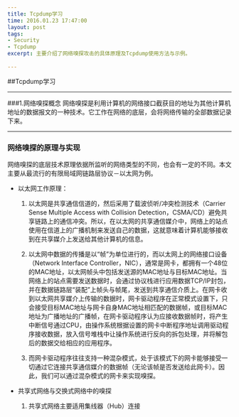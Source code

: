 ```yaml
---
title: Tcpdump学习
time: 2016.01.23 17:47:00
layout: post
tags:
- Security
- Tcpdump
excerpt: 主要介绍了网络嗅探攻击的具体原理及Tcpdump使用方法与示例。
    
---
```


##Tcpdump学习

---
###1.网络嗅探概念
网络嗅探是利用计算机的网络接口截获目的地址为其他计算机地址的数据报文的一种技术。它工作在网络的底层，会将网络传输的全部数据记录下来。---
### 网络嗅探的原理与实现
网络嗅探的底层技术原理依据所监听的网络类型的不同，也会有一定的不同。本文主要从最流行的有限局域网链路层协议－以太网为例。
- 以太网工作原理：
	1. 以太网是共享通信信道的，然后采用了载波侦听/冲突检测技术（Carrier Sense Multiple Access with Collision Detection，CSMA/CD）避免共享链路上的通信冲突。所以，在以太网的共享通信媒介中，网络上的站点使用在信道上的广播机制来发送自己的数据，这就意味着计算机能够接收到在共享媒介上发送给其他计算机的信息。
	2. 以太网中数据的传播是以“帧”为单位进行的，而以太网上的网络接口设备（Network Interface Controller，NIC），通常是网卡，都拥有一个48位的MAC地址，以太网帧头中包括发送源的MAC地址与目标MAC地址。当网络上的站点需要发送数据时，会通过协议栈进行应用数据TCP/IP封包，并在数据链路层“装配”上帧头与帧尾，发送到共享通信介质上。在网卡收到以太网共享媒介上传输的数据时，网卡驱动程序在正常模式设置下，只会接受目标MAC地址与网卡自身MAC地址相匹配的数据帧，或目标MAC地址为广播地址的广播帧，在网卡驱动程序认为应接收数据帧时，将产生中断信号通过CPU，由操作系统根据设置的网卡中断程序地址调用驱动程序接收数据，放入信号堆栈中让操作系统进行反向的拆包处理，并将解包后的数据交给相应的应用程序。
	3. 而网卡驱动程序往往支持一种混杂模式，处于该模式下的网卡能够接受一切通过它连接共享通信媒介的数据帧（无论该帧是否发送给此网卡）。因此，我们可以通过混杂模式的网卡来实现嗅探。
- 共享式网络与交换式网络中的嗅探
	1. 共享式网络主要适用集线器（Hub）连接

	